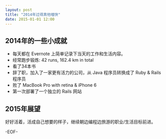 ```yaml
---
layout: post
title: "2014年过得真他喵快"
date: 2015-01-01 12:00
---
```


## 2014年的一些小成就

* 每天都在 Evernote 上简单记录下当天的工作和生活内容。
* 经常跑步锻炼: 42 runs, 162.4 km in total
* 看了34本书
* 辞了职，加入了一家更有活力的公司，从 Java 程序员转换成了 Ruby & Rails 程序员
* 败了 MacBook Pro with retina & iPhone 6
* 第一次部署了一个独立的 Rails 网站

## 2015年展望

好好活着，活成自己想要的样子，继续朝边编程边旅游的职业/生活目标前进。

-EOF-

